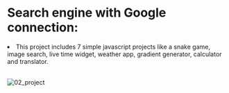 <html>
<h1>Search engine with Google connection: </h1>
  <li>This project includes 7 simple javascript projects like a snake game, image search, live time widget, weather app, gradient generator, calculator and translator.</li> <br>
  </html>

![02_project](https://github.com/JessicaTodor/search-engine/assets/166739896/59c49f38-8ffd-4d5d-ace3-5165da510b2e)

